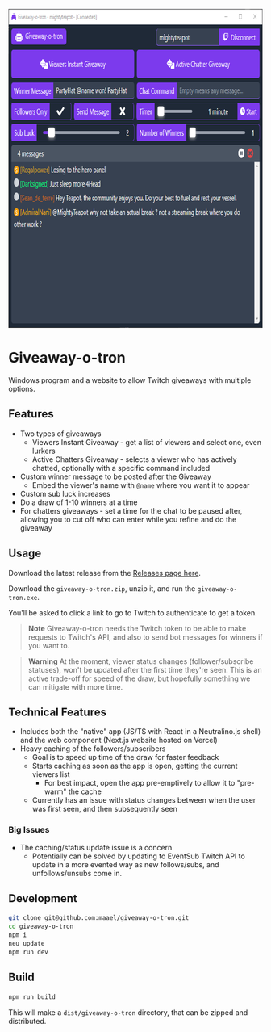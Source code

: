 <p align="center">
  <img width="802" height="632" src="./screenshot.png">
</p>

# Giveaway-o-tron

Windows program and a website to allow Twitch giveaways with multiple options.

## Features

- Two types of giveaways
  - Viewers Instant Giveaway - get a list of viewers and select one, even lurkers
  - Active Chatters Giveaway - selects a viewer who has actively chatted, optionally with a specific command included
- Custom winner message to be posted after the Giveaway
  - Embed the viewer's name with `@name` where you want it to appear
- Custom sub luck increases
- Do a draw of 1-10 winners at a time
- For chatters giveaways - set a time for the chat to be paused after, allowing you to cut off who can enter while you refine and do the giveaway

## Usage

Download the latest release from the [Releases page here](https://github.com/maael/giveaway-o-tron/releases).

Download the `giveaway-o-tron.zip`, unzip it, and run the `giveaway-o-tron.exe`.

You'll be asked to click a link to go to Twitch to authenticate to get a token.

> **Note**
> Giveaway-o-tron needs the Twitch token to be able to make requests to Twitch's API, and also to send bot messages for winners if you want to.

> **Warning**
> At the moment, viewer status changes (follower/subscribe statuses), won't be updated after the first time they're seen.
> This is an active trade-off for speed of the draw, but hopefully something we can mitigate with more time.

## Technical Features

- Includes both the "native" app (JS/TS with React in a Neutralino.js shell) and the web component (Next.js website hosted on Vercel)
- Heavy caching of the followers/subscribers
  - Goal is to speed up time of the draw for faster feedback
  - Starts caching as soon as the app is open, getting the current viewers list
    - For best impact, open the app pre-emptively to allow it to "pre-warm" the cache
  - Currently has an issue with status changes between when the user was first seen, and then subsequently seen

### Big Issues

- The caching/status update issue is a concern
  - Potentially can be solved by updating to EventSub Twitch API to update in a more evented way as new follows/subs, and unfollows/unsubs come in.

## Development

```sh
git clone git@github.com:maael/giveaway-o-tron.git
cd giveaway-o-tron
npm i
neu update
npm run dev
```

## Build

```sh
npm run build
```

This will make a `dist/giveaway-o-tron` directory, that can be zipped and distributed.

